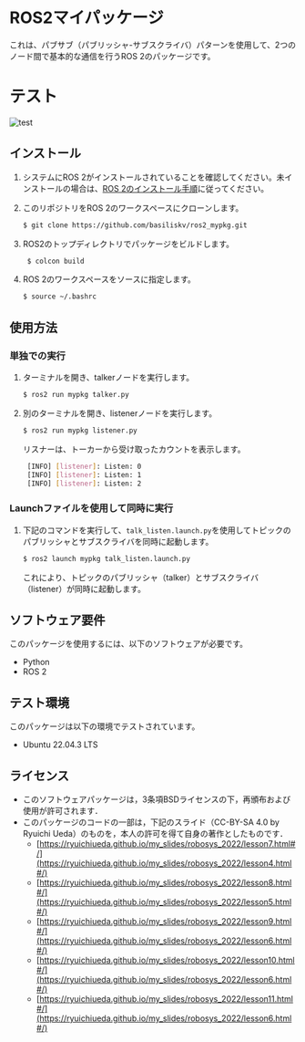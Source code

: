 
# ROS2マイパッケージ

これは、パブサブ（パブリッシャ-サブスクライバ）パターンを使用して、2つのノード間で基本的な通信を行うROS 2のパッケージです。
# テスト
![test](https://github.com/basiliskv/ros2_mypkg/actions/workflows/test.yml/badge.svg)

## インストール

1. システムにROS 2がインストールされていることを確認してください。未インストールの場合は、[ROS 2のインストール手順](https://docs.ros.org/en/foxy/Installation.html)に従ってください。

2. このリポジトリをROS 2のワークスペースにクローンします。

   ```bash
   $ git clone https://github.com/basiliskv/ros2_mypkg.git
   ```

3. ROS2のトップディレクトリでパッケージをビルドします。

   ```bash
    $ colcon build
   ```

4. ROS 2のワークスペースをソースに指定します。

   ```bash
   $ source ~/.bashrc
   ```

## 使用方法

### 単独での実行

1. ターミナルを開き、talkerノードを実行します。

   ```bash
   $ ros2 run mypkg talker.py
   ```

2. 別のターミナルを開き、listenerノードを実行します。

   ```bash
   $ ros2 run mypkg listener.py
   ```

   リスナーは、トーカーから受け取ったカウントを表示します。
   ```bash
    [INFO] [listener]: Listen: 0
    [INFO] [listener]: Listen: 1
    [INFO] [listener]: Listen: 2
   ```

### Launchファイルを使用して同時に実行

1. 下記のコマンドを実行して、`talk_listen.launch.py`を使用してトピックのパブリッシャとサブスクライバを同時に起動します。

   ```bash
   $ ros2 launch mypkg talk_listen.launch.py
   ```

   これにより、トピックのパブリッシャ（talker）とサブスクライバ（listener）が同時に起動します。

## ソフトウェア要件

このパッケージを使用するには、以下のソフトウェアが必要です。

- Python
- ROS 2

## テスト環境

このパッケージは以下の環境でテストされています。

- Ubuntu 22.04.3 LTS

## ライセンス
  * このソフトウェアパッケージは，3条項BSDライセンスの下，再頒布および使用が許可されます．
  * このパッケージのコードの一部は，下記のスライド（CC-BY-SA 4.0 by Ryuichi Ueda）のものを，本人の許可を得て自身の著作としたものです．
      * [https://ryuichiueda.github.io/my_slides/robosys_2022/lesson7.html#/](https://ryuichiueda.github.io/my_slides/robosys_2022/lesson4.html#/)
      * [https://ryuichiueda.github.io/my_slides/robosys_2022/lesson8.html#/](https://ryuichiueda.github.io/my_slides/robosys_2022/lesson5.html#/)
      * [https://ryuichiueda.github.io/my_slides/robosys_2022/lesson9.html#/](https://ryuichiueda.github.io/my_slides/robosys_2022/lesson6.html#/)
      * [https://ryuichiueda.github.io/my_slides/robosys_2022/lesson10.html#/](https://ryuichiueda.github.io/my_slides/robosys_2022/lesson6.html#/)
      * [https://ryuichiueda.github.io/my_slides/robosys_2022/lesson11.html#/](https://ryuichiueda.github.io/my_slides/robosys_2022/lesson6.html#/)

